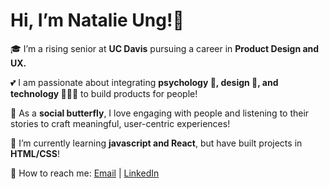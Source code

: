 <h1>Hi, I’m Natalie Ung!👋 </h1>


  <p>🎓 I’m a rising senior at <b>UC Davis</b> pursuing a career in <b>Product Design and UX.</b><p>
  <p>💕 I am passionate about integrating <b>psychology 🧠, design 🎨, and technology 👩🏻‍💻</b> to build products for people!</p>
  <p>🦋 As a <b>social butterfly</b>, I love engaging with people and listening to their stories to craft meaningful, user-centric experiences!</p>
  <p>🌱 I’m currently learning <b>javascript and React</b>, but have built projects in <b>HTML/CSS</b>! </p>
  <p>💌 How to reach me: <a href="mailto:&#117;&#110;&#103;&#046;&#110;&#097;&#116;&#097;&#108;&#105;&#101;&#046;&#106;&#064;&#103;&#109;&#097;&#105;&#108;&#046;&#099;&#111;&#109;">Email</a> | <a href="https://www.linkedin.com/in/natalieeung/">LinkedIn</a></p> 

  
